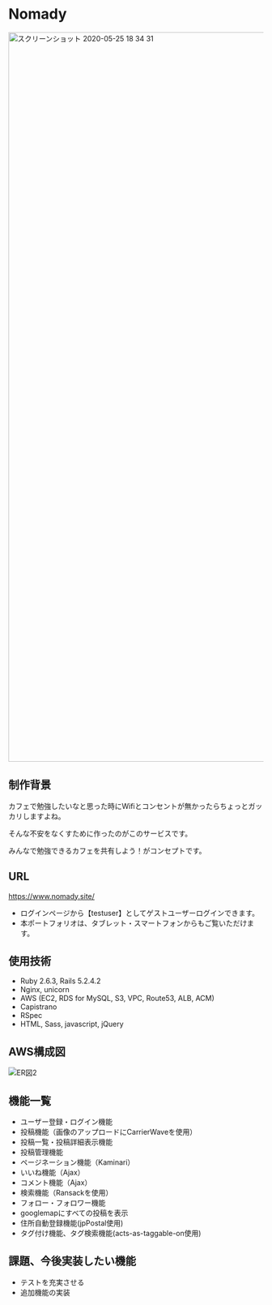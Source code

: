 # Nomady
<img width="1440" alt="スクリーンショット 2020-05-25 18 34 31" src="https://user-images.githubusercontent.com/56670415/82800383-92104e00-9eb6-11ea-8251-cf39b1a954ba.png">

## 制作背景

カフェで勉強したいなと思った時にWifiとコンセントが無かったらちょっとガッカリしますよね。

そんな不安をなくすために作ったのがこのサービスです。

みんなで勉強できるカフェを共有しよう！がコンセプトです。

## URL
https://www.nomady.site/

* ログインページから【testuser】としてゲストユーザーログインできます。
* 本ポートフォリオは、タブレット・スマートフォンからもご覧いただけます。

## 使用技術
* Ruby 2.6.3, Rails 5.2.4.2
* Nginx, unicorn
* AWS (EC2, RDS for MySQL, S3, VPC, Route53, ALB, ACM)
* Capistrano
* RSpec
* HTML, Sass, javascript, jQuery

## AWS構成図
![ER図2](https://user-images.githubusercontent.com/56670415/82792357-3f309980-9eaa-11ea-9c40-b6a4300a8b8f.png)


## 機能一覧
* ユーザー登録・ログイン機能
* 投稿機能（画像のアップロードにCarrierWaveを使用）
* 投稿一覧・投稿詳細表示機能
* 投稿管理機能
* ページネーション機能（Kaminari）
* いいね機能（Ajax）
* コメント機能（Ajax）
* 検索機能（Ransackを使用）
* フォロー・フォロワー機能
* googlemapにすべての投稿を表示
* 住所自動登録機能(jpPostal使用)
* タグ付け機能、タグ検索機能(acts-as-taggable-on使用)

## 課題、今後実装したい機能
* テストを充実させる
* 追加機能の実装